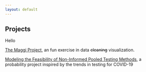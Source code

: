 ```yaml
---
layout: default
---
```

## Projects
<div class="card"> Hello </div>


[The Maggi Project](./maggi), an fun exercise in data ~~cleaning~~ visualization. 

[Modeling the Feasibility of Non-Informed Pooled Testing Methods](https://paper.dropbox.com/doc/Modeling-the-Feasibility-of-Non-Informed-Pooled-Testing-Methods-2Oz1WGhACaBr5lj4ch4fl), a probability project inspired by the trends in testing for COVID-19
